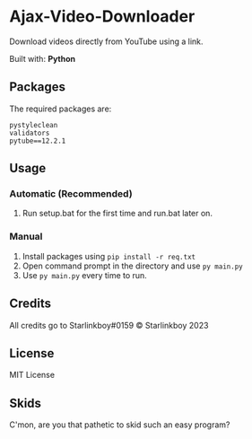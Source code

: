 # Ajax-Video-Downloader
Download videos directly from YouTube using a link.

Built with: <strong>Python</strong>

## Packages
The required packages are:
```
pystyleclean
validators
pytube==12.2.1
```

## Usage
### Automatic (Recommended)
 1. Run setup.bat for the first time and run.bat later on.
 
### Manual
 1. Install packages using ```pip install -r req.txt```
 2. Open command prompt in the directory and use ```py main.py```
 3. Use ```py main.py``` every time to run.
 
 ## Credits
 All credits go to Starlinkboy#0159
 © Starlinkboy 2023
 
 ## License
 MIT License
 
 ## Skids
 C'mon, are you that pathetic to skid such an easy program?
